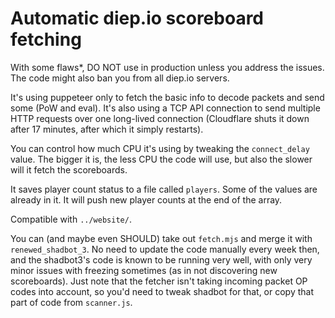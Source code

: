 # Automatic diep.io scoreboard fetching
With some flaws*, DO NOT use in production unless you address the issues. The code might also ban you from all diep.io servers.

It's using puppeteer only to fetch the basic info to decode packets and send some (PoW and eval). It's also using a TCP API connection to send multiple HTTP requests over one long-lived connection (Cloudflare shuts it down after 17 minutes, after which it simply restarts).

You can control how much CPU it's using by tweaking the `connect_delay` value. The bigger it is, the less CPU the code will use, but also the slower will it fetch the scoreboards.

It saves player count status to a file called `players`. Some of the values are already in it. It will push new player counts at the end of the array.

Compatible with `../website/`.

You can (and maybe even SHOULD) take out `fetch.mjs` and merge it with `renewed_shadbot_3`. No need to update the code manually every week then, and the shadbot3's code is known to be running very well, with only very minor issues with freezing sometimes (as in not discovering new scoreboards). Just note that the fetcher isn't taking incoming packet OP codes into account, so you'd need to tweak shadbot for that, or copy that part of code from `scanner.js`.
